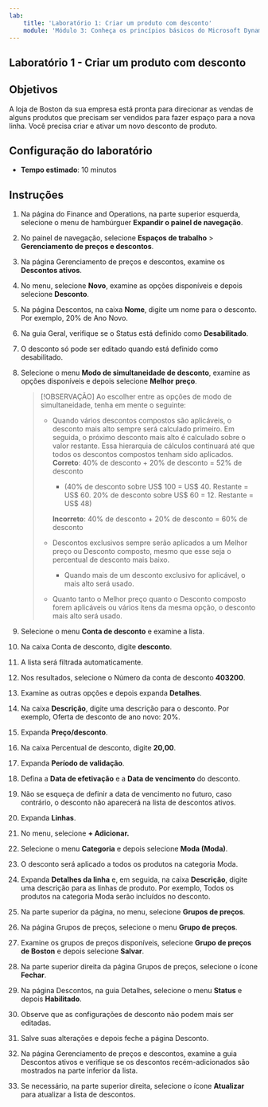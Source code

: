 ```yaml
---
lab:
    title: 'Laboratório 1: Criar um produto com desconto'
    module: 'Módulo 3: Conheça os princípios básicos do Microsoft Dynamics 365 Commerce'
---
```


## Laboratório 1 - Criar um produto com desconto

## Objetivos

A loja de Boston da sua empresa está pronta para direcionar as vendas de alguns produtos que precisam ser vendidos para fazer espaço para a nova linha. Você precisa criar e ativar um novo desconto de produto.

## Configuração do laboratório

   - **Tempo estimado**: 10 minutos

## Instruções

1. Na página do Finance and Operations, na parte superior esquerda, selecione o menu de hambúrguer **Expandir o painel de navegação**.

1. No painel de navegação, selecione **Espaços de trabalho** > **Gerenciamento de preços e descontos**.

1. Na página Gerenciamento de preços e descontos, examine os **Descontos ativos**.

1. No menu, selecione **Novo**, examine as opções disponíveis e depois selecione **Desconto**.

1. Na página Descontos, na caixa **Nome**, digite um nome para o desconto. Por exemplo, 20% de Ano Novo.

1. Na guia Geral, verifique se o Status está definido como **Desabilitado**.

1. O desconto só pode ser editado quando está definido como desabilitado.

1. Selecione o menu **Modo de simultaneidade de desconto**, examine as opções disponíveis e depois selecione **Melhor preço**.

    >[!OBSERVAÇÃO] Ao escolher entre as opções de modo de simultaneidade, tenha em mente o seguinte:
    >
    >  - Quando vários descontos compostos são aplicáveis, o desconto mais alto sempre será calculado primeiro.  Em seguida, o próximo desconto mais alto é calculado sobre o valor restante.  Essa hierarquia de cálculos continuará até que todos os descontos compostos tenham sido aplicados.  
    >    **Correto**: 40% de desconto + 20% de desconto = 52% de desconto  
    >      - (40% de desconto sobre US$ 100 = US$ 40. Restante = US$ 60.  20% de desconto sobre US$ 60 = 12. Restante = US$ 48)  
    >
    >    **Incorreto**: 40% de desconto + 20% de desconto = 60% de desconto
    >
    >  - Descontos exclusivos sempre serão aplicados a um Melhor preço ou Desconto composto, mesmo que esse seja o percentual de desconto mais baixo.
    >    - Quando mais de um desconto exclusivo for aplicável, o mais alto será usado.
    >  - Quanto tanto o Melhor preço quanto o Desconto composto forem aplicáveis ou vários itens da mesma opção, o desconto mais alto será usado.

1. Selecione o menu **Conta de desconto** e examine a lista.

1. Na caixa Conta de desconto, digite **desconto**.

1. A lista será filtrada automaticamente.

1. Nos resultados, selecione o Número da conta de desconto **403200**.

1. Examine as outras opções e depois expanda **Detalhes**.

1. Na caixa **Descrição**, digite uma descrição para o desconto. Por exemplo, Oferta de desconto de ano novo: 20%.

1. Expanda **Preço/desconto**.

1. Na caixa Percentual de desconto, digite **20,00**.

1. Expanda **Período de validação**.

1. Defina a **Data de efetivação** e a **Data de vencimento** do desconto.

1. Não se esqueça de definir a data de vencimento no futuro, caso contrário, o desconto não aparecerá na lista de descontos ativos.

1. Expanda **Linhas**.

1. No menu, selecione **+ Adicionar.**

1. Selecione o menu **Categoria** e depois selecione **Moda (Moda)**.

1. O desconto será aplicado a todos os produtos na categoria Moda.

1. Expanda **Detalhes da linha** e, em seguida, na caixa **Descrição**, digite uma descrição para as linhas de produto. Por exemplo, Todos os produtos na categoria Moda serão incluídos no desconto.

1. Na parte superior da página, no menu, selecione **Grupos de preços**.

1. Na página Grupos de preços, selecione o menu **Grupo de preços**.

1. Examine os grupos de preços disponíveis, selecione **Grupo de preços de Boston** e depois selecione **Salvar**.

1. Na parte superior direita da página Grupos de preços, selecione o ícone **Fechar**.

1. Na página Descontos, na guia Detalhes, selecione o menu **Status** e depois **Habilitado**.

1. Observe que as configurações de desconto não podem mais ser editadas.

1. Salve suas alterações e depois feche a página Desconto.

1. Na página Gerenciamento de preços e descontos, examine a guia Descontos ativos e verifique se os descontos recém-adicionados são mostrados na parte inferior da lista.

1. Se necessário, na parte superior direita, selecione o ícone **Atualizar** para atualizar a lista de descontos.
